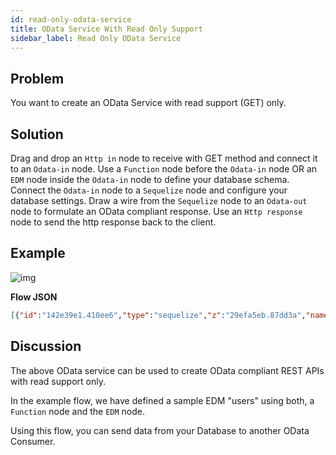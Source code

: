 ```yaml
---
id: read-only-odata-service
title: OData Service With Read Only Support
sidebar_label: Read Only OData Service
---
```


## Problem

You want to create an OData Service with read support (GET) only.

## Solution

Drag and drop an <code class="node">Http in</code> node to receive with GET method and connect it to an <code class="node">Odata-in</code> node.
Use a <code class="node">Function</code> node before the <code class="node">Odata-in</code> node OR an <code class="node">EDM</code> node inside the <code class="node">Odata-in</code> node to define your database schema.
Connect the <code class="node">Odata-in</code> node to a <code class="node">Sequelize</code> node and configure your database settings.
Draw a wire from the <code class="node">Sequelize</code> node to an <code class="node">Odata-out</code> node to formulate an OData compliant response.
Use an <code class="node">Http response</code> node to send the http response back to the client.

## Example

![img](/assets/docs/odata/read-only-odata-service.png)

<b>Flow JSON</b>

~~~json
[{"id":"142e39e1.410ee6","type":"sequelize","z":"29efa5eb.87dd3a","name":"Configure database","usepayload":false,"query":"","database":"","output":true,"outputs":1,"x":310,"y":280,"wires":[["9af76df7.0ace"]]},{"id":"1de72c64.80d9c4","type":"http in","z":"29efa5eb.87dd3a","name":"","url":"/root/*","method":"get","upload":false,"swaggerDoc":"","x":120,"y":180,"wires":[["d3f120a.dec7be"]]},{"id":"d3f120a.dec7be","type":"function","z":"29efa5eb.87dd3a","name":"users EDM","func":"msg.model = {\n    namespace: \"ignite\",\n    entityTypes: {\n        \"users\": {\n            \"id\": {\"type\": \"Edm.Int32\", \"key\": true},\n            \"name\": {\"type\": \"Edm.String\"},            \n            \"username\": {\"type\": \"Edm.String\"}            \n        }\n    },   \n    entitySets: {\n        \"users\": {\n            entityType: \"ignite.users\"\n        }\n    }\n}\nreturn msg;","outputs":1,"noerr":0,"x":310,"y":180,"wires":[["1ae9a04f.eb2fe"]]},{"id":"1cc5b619.1e3a7a","type":"http response","z":"29efa5eb.87dd3a","name":"","statusCode":"","headers":{},"x":750,"y":280,"wires":[]},{"id":"9af76df7.0ace","type":"odata out","z":"29efa5eb.87dd3a","name":"","x":540,"y":280,"wires":[["1cc5b619.1e3a7a"]]},{"id":"1ae9a04f.eb2fe","type":"odata in","z":"29efa5eb.87dd3a","name":"","x":500,"y":180,"wires":[["142e39e1.410ee6"]]}]
~~~

## Discussion

The above OData service can be used to create OData compliant REST APIs with read support only.

In the example flow, we have defined a sample EDM "users" using both, a <code class="node">Function</code> node and the <code class="node">EDM</code> node.

Using this flow, you can send data from your Database to another OData Consumer.